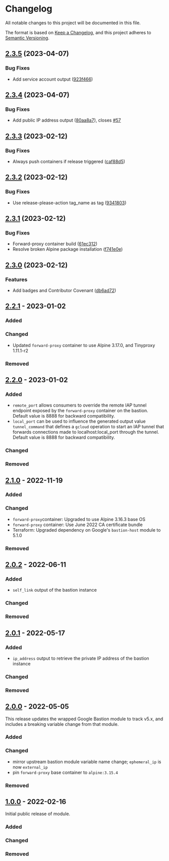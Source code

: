 # Changelog

<!-- markdownlint-disable MD024 -->

All notable changes to this project will be documented in this file.

The format is based on [Keep a Changelog](https://keepachangelog.com/en/1.0.0/),
and this project adheres to [Semantic Versioning](https://semver.org/spec/v2.0.0.html).

## [2.3.5](https://github.com/memes/terraform-google-private-bastion/compare/v2.3.4...v2.3.5) (2023-04-07)


### Bug Fixes

* Add service account output ([923f466](https://github.com/memes/terraform-google-private-bastion/commit/923f4668f3f048e350e0a95bfb5d26b90d2cca21))

## [2.3.4](https://github.com/memes/terraform-google-private-bastion/compare/v2.3.3...v2.3.4) (2023-04-07)


### Bug Fixes

* Add public IP address output ([80aa8a7](https://github.com/memes/terraform-google-private-bastion/commit/80aa8a747740261cb48534fd6f6441c64af4813c)), closes [#57](https://github.com/memes/terraform-google-private-bastion/issues/57)

## [2.3.3](https://github.com/memes/terraform-google-private-bastion/compare/v2.3.2...v2.3.3) (2023-02-12)


### Bug Fixes

* Always push containers if release triggered ([caf88d5](https://github.com/memes/terraform-google-private-bastion/commit/caf88d5e6fbed0384af856afff867036d608543b))

## [2.3.2](https://github.com/memes/terraform-google-private-bastion/compare/v2.3.1...v2.3.2) (2023-02-12)


### Bug Fixes

* Use release-please-action tag_name as tag ([9341803](https://github.com/memes/terraform-google-private-bastion/commit/9341803f911abaabaea810ec06679aad0cb5eb9c))

## [2.3.1](https://github.com/memes/terraform-google-private-bastion/compare/v2.3.0...v2.3.1) (2023-02-12)


### Bug Fixes

* Forward-proxy container build ([61ec312](https://github.com/memes/terraform-google-private-bastion/commit/61ec31268def32074e6dc95e280d6d2299c35e2e))
* Resolve broken Alpine package installation ([f741e0e](https://github.com/memes/terraform-google-private-bastion/commit/f741e0eef22525732e69c37b4d02c28634152335))

## [2.3.0](https://github.com/memes/terraform-google-private-bastion/compare/v2.2.1...v2.3.0) (2023-02-12)


### Features

* Add badges and Contributor Covenant ([db6ad72](https://github.com/memes/terraform-google-private-bastion/commit/db6ad72fad5c783d940b639166cf8ef8c68154e6))

## [2.2.1] - 2023-01-02

### Added

### Changed

- Updated `forward-proxy` container to use Alpine 3.17.0, and Tinyproxy 1.11.1-r2

### Removed

## [2.2.0] - 2023-01-02

### Added

- `remote_port` allows consumers to override the remote IAP tunnel endpoint exposed
  by the `forward-proxy` container on the bastion. Default value is 8888 for
  backward compatibility.
- `local_port` can be used to influence the generated output value `tunnel_command`
  that defines a `gcloud` operation to start an IAP tunnel that forwards connections
  made to localhost:local_port through the tunnel. Default value is 8888 for
  backward compatibility.

### Changed

### Removed

## [2.1.0] - 2022-11-19

### Added

### Changed

- `forward-proxy`container:  Upgraded to use Alpine 3.16.3 base OS
- `forward-proxy` container: Use June 2022 CA certificate bundle
- Terraform: Upgraded dependency on Google's `bastion-host` module to 5.1.0

### Removed

## [2.0.2] - 2022-06-11

### Added

- `self_link` output of the bastion instance

### Changed

### Removed

## [2.0.1] - 2022-05-17

### Added

- `ip_address` output to retrieve the private IP address of the bastion instance

### Changed

### Removed

## [2.0.0] - 2022-05-05

This release updates the wrapped Google Bastion module to track v5.x, and includes
a breaking variable change from that module.

### Added

### Changed

- mirror upstream bastion module variable name change; `ephemeral_ip` is now
  `external_ip`
- pin `forward-proxy` base container to `alpine:3.15.4`

### Removed

## [1.0.0] - 2022-02-16

Initial public release of module.

### Added

### Changed

### Removed

[2.2.1]: https://github.com/memes/terraform-google-private-bastion/compare/v2.2.0...v2.2.1
[2.2.0]: https://github.com/memes/terraform-google-private-bastion/compare/v2.1.0...v2.2.0
[2.1.0]: https://github.com/memes/terraform-google-private-bastion/compare/v2.0.2...v2.1.0
[2.0.2]: https://github.com/memes/terraform-google-private-bastion/compare/v2.0.1...v2.0.2
[2.0.1]: https://github.com/memes/terraform-google-private-bastion/compare/v2.0.0...v2.0.1
[2.0.0]: https://github.com/memes/terraform-google-private-bastion/compare/v1.0.0...v2.0.0
[1.0.0]: https://github.com/memes/terraform-google-private-bastion/releases/tag/v1.0.0
